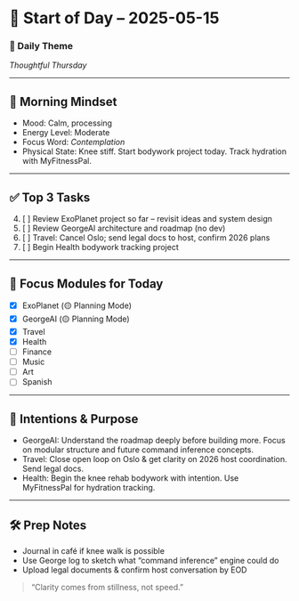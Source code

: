 # 🌅 Start of Day – 2025-05-15

### 🎯 Daily Theme
*Thoughtful Thursday*

---

## 🧘 Morning Mindset
- Mood: Calm, processing
- Energy Level: Moderate
- Focus Word: *Contemplation*
- Physical State: Knee stiff. Start bodywork project today. Track hydration with MyFitnessPal.

---

## ✅ Top 3 Tasks
4. [ ] Review ExoPlanet project so far – revisit ideas and system design
1. [ ] Review GeorgeAI architecture and roadmap (no dev)
2. [ ] Travel: Cancel Oslo; send legal docs to host, confirm 2026 plans
3. [ ] Begin Health bodywork tracking project

---

## 🧩 Focus Modules for Today
- [x] ExoPlanet (🟡 Planning Mode)
- [x] GeorgeAI (🟡 Planning Mode)
- [x] Travel
- [x] Health
- [ ] Finance
- [ ] Music
- [ ] Art
- [ ] Spanish

---

## 🧠 Intentions & Purpose
- GeorgeAI: Understand the roadmap deeply before building more. Focus on modular structure and future command inference concepts.
- Travel: Close open loop on Oslo & get clarity on 2026 host coordination. Send legal docs.
- Health: Begin the knee rehab bodywork with intention. Use MyFitnessPal for hydration tracking.

---

## 🛠️ Prep Notes
- Journal in café if knee walk is possible
- Use George log to sketch what “command inference” engine could do
- Upload legal documents & confirm host conversation by EOD

> “Clarity comes from stillness, not speed.”
